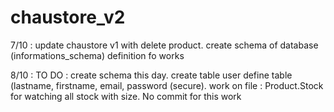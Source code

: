 # chaustore_v2

7/10 : update chaustore v1 with delete product.
	create schema of database (informations_schema)
	definition fo works


8/10 : TO DO : create schema this day. 
		create table user 
		define table (lastname, firstname, email, password (secure).
		work on file : Product.Stock for watching all stock with size.
		No commit for this work

